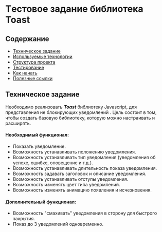 # Tестовое задание библиотека Toast

## Содержание

- [Техническое задание](#Техническое-задание)
- [Используемые технологии](#Используемые-технологии)
- [Структура проекта](#Структура-проекта)
- [Тестирование](#Тестирование)
- [Как начать](#Как-начать)
- [Полезные ссылки](#Полезные-ссылки)

## Техническое задание
Необходимо реализовать ***Toast*** библиотеку Javascript, для представления не блокирующих уведомлений . Цель состоит в том, чтобы создать базовую библиотеку, которую можно настраивать и расширять.

#### Необходимый функционал:

- Показать уведомление.
- Возможность устанавливать положению уведомления.
- Возможность устанавливать тип уведомления (уведомления об успехе, ошибке, оповещение и т.д.).
- Возможность устанавливать длительность показа уведомления.
- Возможность задавать заголовок и описание уведомления.
- Возможность устанавливать отступы уведомления.
- Возможность изменять цвет типа уведомлений.
- Возможность изменять анимацию появления и исчезновения.

#### Дополнительный функционал:

- Возможность "смахивать" уведомления в сторону для быстрого закрытия.
- Показ до 3 уведомлений одновременно.
